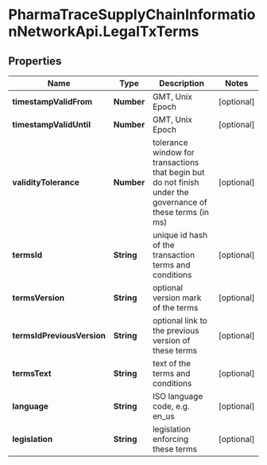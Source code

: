 # PharmaTraceSupplyChainInformationNetworkApi.LegalTxTerms

## Properties
Name | Type | Description | Notes
------------ | ------------- | ------------- | -------------
**timestampValidFrom** | **Number** | GMT, Unix Epoch | [optional] 
**timestampValidUntil** | **Number** | GMT, Unix Epoch | [optional] 
**validityTolerance** | **Number** | tolerance window for transactions that begin but do not finish under the governance of these terms (in ms) | [optional] 
**termsId** | **String** | unique id hash of the transaction terms and conditions | [optional] 
**termsVersion** | **String** | optional version mark of the terms | [optional] 
**termsIdPreviousVersion** | **String** | optional link to the previous version of these terms | [optional] 
**termsText** | **String** | text of the terms and conditions | [optional] 
**language** | **String** | ISO language code, e.g. en_us | [optional] 
**legislation** | **String** | legislation enforcing these terms | [optional] 



